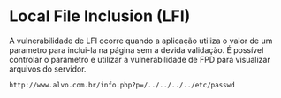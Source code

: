 # Local File Inclusion (LFI)

A vulnerabilidade de LFI ocorre quando a aplicação utiliza o valor de um parametro para inclui-la na página sem a devida validação. É possível controlar o parâmetro e utilizar a vulnerabilidade de FPD para visualizar arquivos do servidor.

`http://www.alvo.com.br/info.php?p=/../../../../etc/passwd`